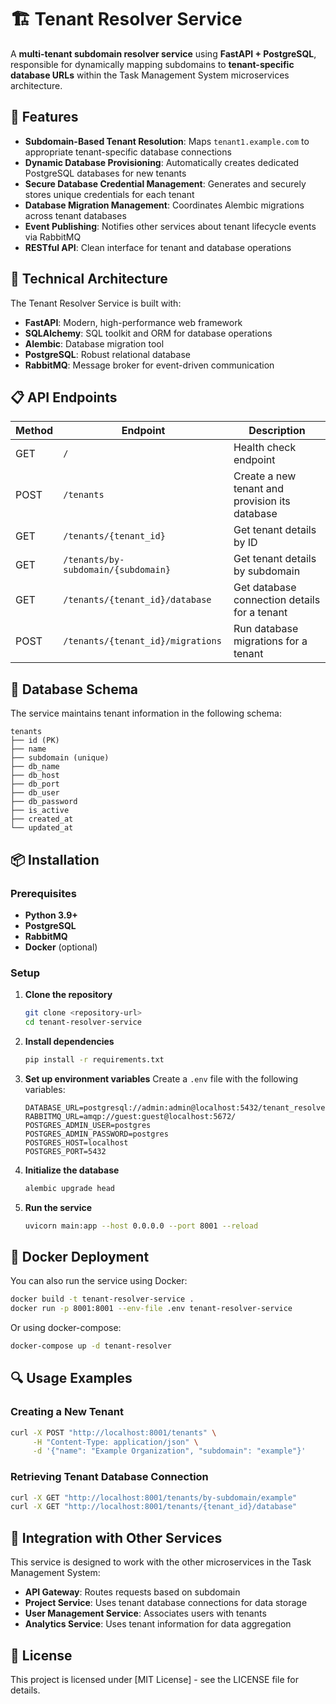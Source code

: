 # 🏗️ Tenant Resolver Service

A **multi-tenant subdomain resolver service** using **FastAPI + PostgreSQL**, responsible for dynamically mapping subdomains to **tenant-specific database URLs** within the Task Management System microservices architecture.

## 🚀 Features

- **Subdomain-Based Tenant Resolution**: Maps `tenant1.example.com` to appropriate tenant-specific database connections
- **Dynamic Database Provisioning**: Automatically creates dedicated PostgreSQL databases for new tenants
- **Secure Database Credential Management**: Generates and securely stores unique credentials for each tenant
- **Database Migration Management**: Coordinates Alembic migrations across tenant databases
- **Event Publishing**: Notifies other services about tenant lifecycle events via RabbitMQ
- **RESTful API**: Clean interface for tenant and database operations

## 🔧 Technical Architecture

The Tenant Resolver Service is built with:

- **FastAPI**: Modern, high-performance web framework
- **SQLAlchemy**: SQL toolkit and ORM for database operations
- **Alembic**: Database migration tool
- **PostgreSQL**: Robust relational database
- **RabbitMQ**: Message broker for event-driven communication

## 📋 API Endpoints

| Method | Endpoint | Description |
|--------|----------|-------------|
| GET | `/` | Health check endpoint |
| POST | `/tenants` | Create a new tenant and provision its database |
| GET | `/tenants/{tenant_id}` | Get tenant details by ID |
| GET | `/tenants/by-subdomain/{subdomain}` | Get tenant details by subdomain |
| GET | `/tenants/{tenant_id}/database` | Get database connection details for a tenant |
| POST | `/tenants/{tenant_id}/migrations` | Run database migrations for a tenant |

## 🔄 Database Schema

The service maintains tenant information in the following schema:

```
tenants
├── id (PK)
├── name
├── subdomain (unique)
├── db_name
├── db_host
├── db_port
├── db_user
├── db_password
├── is_active
├── created_at
└── updated_at
```

## 📦 Installation

### Prerequisites

- **Python 3.9+**
- **PostgreSQL**
- **RabbitMQ**
- **Docker** (optional)

### Setup

1. **Clone the repository**
   ```bash
   git clone <repository-url>
   cd tenant-resolver-service
   ```

2. **Install dependencies**
   ```bash
   pip install -r requirements.txt
   ```

3. **Set up environment variables**
   Create a `.env` file with the following variables:
   ```
   DATABASE_URL=postgresql://admin:admin@localhost:5432/tenant_resolver
   RABBITMQ_URL=amqp://guest:guest@localhost:5672/
   POSTGRES_ADMIN_USER=postgres
   POSTGRES_ADMIN_PASSWORD=postgres
   POSTGRES_HOST=localhost
   POSTGRES_PORT=5432
   ```

4. **Initialize the database**
   ```bash
   alembic upgrade head
   ```

5. **Run the service**
   ```bash
   uvicorn main:app --host 0.0.0.0 --port 8001 --reload
   ```

## 🐳 Docker Deployment

You can also run the service using Docker:

```bash
docker build -t tenant-resolver-service .
docker run -p 8001:8001 --env-file .env tenant-resolver-service
```

Or using docker-compose:

```bash
docker-compose up -d tenant-resolver
```

## 🔍 Usage Examples

### Creating a New Tenant

```bash
curl -X POST "http://localhost:8001/tenants" \
     -H "Content-Type: application/json" \
     -d '{"name": "Example Organization", "subdomain": "example"}'
```

### Retrieving Tenant Database Connection

```bash
curl -X GET "http://localhost:8001/tenants/by-subdomain/example" 
curl -X GET "http://localhost:8001/tenants/{tenant_id}/database"
```

## 🤝 Integration with Other Services

This service is designed to work with the other microservices in the Task Management System:

- **API Gateway**: Routes requests based on subdomain
- **Project Service**: Uses tenant database connections for data storage
- **User Management Service**: Associates users with tenants
- **Analytics Service**: Uses tenant information for data aggregation

## 📃 License

This project is licensed under [MIT License] - see the LICENSE file for details.